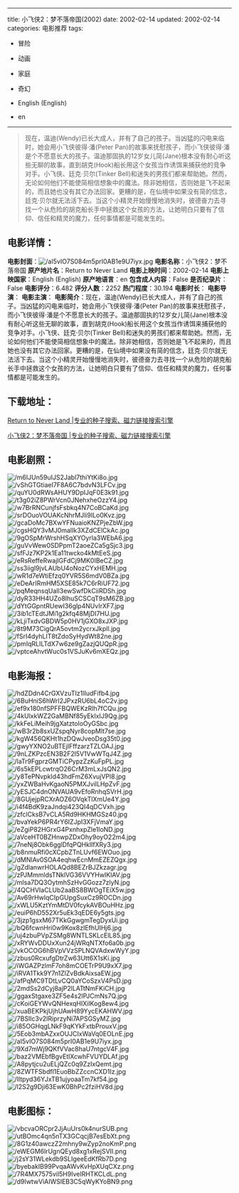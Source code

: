 
---
title: 小飞侠2：梦不落帝国(2002)
date: 2002-02-14
updated: 2002-02-14
categories: 电影推荐
tags:
- 冒险
- 动画
- 家庭
- 奇幻

- English (English)
- en
---


> 现在，温迪(Wendy)已长大成人，并有了自己的孩子。当凶猛的闪电来临时，她会用小飞侠彼得·潘(Peter Pan)的故事来抚慰孩子，而小飞侠彼得·潘是个不愿意长大的孩子。温迪那固执的12岁女儿简(Jane)根本没有耐心听这些无聊的故事，直到胡克(Hook)船长用这个女孩当作诱饵来捕获他的竞争对手。小飞侠、廷克·贝尔(Tinker Bell)和迷失的男孩们都来帮助她。然而，无论如何他们不能使简相信想象中的魔法。除非她相信，否则她是飞不起来的，而且她也没有其它办法回家。更糟的是，在仙境中如果没有简的信念，廷克·贝尔就无法活下去。当这个小精灵开始慢慢地消失时，彼德奋力去寻找一个从危险的胡克船长手中拯救这个女孩的方法，让她明白只要有了信仰、信任和精灵的魔力，任何事情都是可能发生的。

## **电影详情**：

**电影封面**：<img src="https://image.tmdb.org/t/p/w200/aI5vIO7S084m5prI0AB1e9U7iyx.jpg" alt="/aI5vIO7S084m5prI0AB1e9U7iyx.jpg" title="/aI5vIO7S084m5prI0AB1e9U7iyx.jpg">
**电影名称**：小飞侠2：梦不落帝国
**原产地片名**：Return to Never Land
**电影上映时间**：2002-02-14
**电影上映国家**：English (English)
**原产地语言**：en
**包含成人内容**：False
**是否纪录片**：False
**电影评分**：6.482
**评分人数**：2252
**热门程度**：30.194
**电影时长**：
**电影导演**：
**电影主演**：
**电影简介**：现在，温迪(Wendy)已长大成人，并有了自己的孩子。当凶猛的闪电来临时，她会用小飞侠彼得·潘(Peter Pan)的故事来抚慰孩子，而小飞侠彼得·潘是个不愿意长大的孩子。温迪那固执的12岁女儿简(Jane)根本没有耐心听这些无聊的故事，直到胡克(Hook)船长用这个女孩当作诱饵来捕获他的竞争对手。小飞侠、廷克·贝尔(Tinker Bell)和迷失的男孩们都来帮助她。然而，无论如何他们不能使简相信想象中的魔法。除非她相信，否则她是飞不起来的，而且她也没有其它办法回家。更糟的是，在仙境中如果没有简的信念，廷克·贝尔就无法活下去。当这个小精灵开始慢慢地消失时，彼德奋力去寻找一个从危险的胡克船长手中拯救这个女孩的方法，让她明白只要有了信仰、信任和精灵的魔力，任何事情都是可能发生的。

## **下载地址**：
[Return to Never Land |专业的种子搜索、磁力链接搜索引擎](https://movie.amd794.com:2083/?search=Return%20to%20Never%20Land&ordering=&mode=match_phrase&page_size=10&page=1)

[小飞侠2：梦不落帝国 |专业的种子搜索、磁力链接搜索引擎](https://movie.amd794.com:2083/?search=%E5%B0%8F%E9%A3%9E%E4%BE%A02%EF%BC%9A%E6%A2%A6%E4%B8%8D%E8%90%BD%E5%B8%9D%E5%9B%BD&ordering=&mode=match_phrase&page_size=10&page=1)
 

## **电影剧照**：
<img src="https://image.tmdb.org/t/p/original/m6IJUn59uIJS2Jabl7thiYtKi8o.jpg" alt="/m6IJUn59uIJS2Jabl7thiYtKi8o.jpg" title="/m6IJUn59uIJS2Jabl7thiYtKi8o.jpg"><img src="https://image.tmdb.org/t/p/original/vShGTGtiaeI7F8A6C7bdvN3LFCv.jpg" alt="/vShGTGtiaeI7F8A6C7bdvN3LFCv.jpg" title="/vShGTGtiaeI7F8A6C7bdvN3LFCv.jpg"><img src="https://image.tmdb.org/t/p/original/quYU0dRWsAHUY9DpIJqF0E3k91.jpg" alt="/quYU0dRWsAHUY9DpIJqF0E3k91.jpg" title="/quYU0dRWsAHUY9DpIJqF0E3k91.jpg"><img src="https://image.tmdb.org/t/p/original/t3g02iZ8PWrVcn0JNehxheOzzY4.jpg" alt="/t3g02iZ8PWrVcn0JNehxheOzzY4.jpg" title="/t3g02iZ8PWrVcn0JNehxheOzzY4.jpg"><img src="https://image.tmdb.org/t/p/original/w7BrRNCunjfsFsbkq4N7CoBCaKd.jpg" alt="/w7BrRNCunjfsFsbkq4N7CoBCaKd.jpg" title="/w7BrRNCunjfsFsbkq4N7CoBCaKd.jpg"><img src="https://image.tmdb.org/t/p/original/srDOuoVOUAKcNhrMJli9ILo0Kvz.jpg" alt="/srDOuoVOUAKcNhrMJli9ILo0Kvz.jpg" title="/srDOuoVOUAKcNhrMJli9ILo0Kvz.jpg"><img src="https://image.tmdb.org/t/p/original/gcaDoMc7BXwYFNuaioKNZPjeZbW.jpg" alt="/gcaDoMc7BXwYFNuaioKNZPjeZbW.jpg" title="/gcaDoMc7BXwYFNuaioKNZPjeZbW.jpg"><img src="https://image.tmdb.org/t/p/original/cgsHQY3vMJ0maIIk3XZdCElCkAc.jpg" alt="/cgsHQY3vMJ0maIIk3XZdCElCkAc.jpg" title="/cgsHQY3vMJ0maIIk3XZdCElCkAc.jpg"><img src="https://image.tmdb.org/t/p/original/9gOSpMrWrshHSqXYOyrla3WEbA6.jpg" alt="/9gOSpMrWrshHSqXYOyrla3WEbA6.jpg" title="/9gOSpMrWrshHSqXYOyrla3WEbA6.jpg"><img src="https://image.tmdb.org/t/p/original/guVvWew0SDPpmT2aoeZCa5gSjc3.jpg" alt="/guVvWew0SDPpmT2aoeZCa5gSjc3.jpg" title="/guVvWew0SDPpmT2aoeZCa5gSjc3.jpg"><img src="https://image.tmdb.org/t/p/original/sfFJz7KP2k1Ea11twcko4kMtEeS.jpg" alt="/sfFJz7KP2k1Ea11twcko4kMtEeS.jpg" title="/sfFJz7KP2k1Ea11twcko4kMtEeS.jpg"><img src="https://image.tmdb.org/t/p/original/eRsReffeRwajlGFdCj9MK0IBeCZ.jpg" alt="/eRsReffeRwajlGFdCj9MK0IBeCZ.jpg" title="/eRsReffeRwajlGFdCj9MK0IBeCZ.jpg"><img src="https://image.tmdb.org/t/p/original/ss3iigI9jvLAUbU4oNozCYxHEMH.jpg" alt="/ss3iigI9jvLAUbU4oNozCYxHEMH.jpg" title="/ss3iigI9jvLAUbU4oNozCYxHEMH.jpg"><img src="https://image.tmdb.org/t/p/original/wR1d7eWtiEfzq0YVR5S6mdV0BZa.jpg" alt="/wR1d7eWtiEfzq0YVR5S6mdV0BZa.jpg" title="/wR1d7eWtiEfzq0YVR5S6mdV0BZa.jpg"><img src="https://image.tmdb.org/t/p/original/eDeArIRmHM5XSE85k7C6rRiUF72.jpg" alt="/eDeArIRmHM5XSE85k7C6rRiUF72.jpg" title="/eDeArIRmHM5XSE85k7C6rRiUF72.jpg"><img src="https://image.tmdb.org/t/p/original/pqMeqnsqUaIl3ewSwfDkCiiRDSh.jpg" alt="/pqMeqnsqUaIl3ewSwfDkCiiRDSh.jpg" title="/pqMeqnsqUaIl3ewSwfDkCiiRDSh.jpg"><img src="https://image.tmdb.org/t/p/original/dyR33HH4UZo8lhuSCSCqT9sM6ZB.jpg" alt="/dyR33HH4UZo8lhuSCSCqT9sM6ZB.jpg" title="/dyR33HH4UZo8lhuSCSCqT9sM6ZB.jpg"><img src="https://image.tmdb.org/t/p/original/dYtGGpntRUewI36glp4NUvIrXF7.jpg" alt="/dYtGGpntRUewI36glp4NUvIrXF7.jpg" title="/dYtGGpntRUewI36glp4NUvIrXF7.jpg"><img src="https://image.tmdb.org/t/p/original/3ib1cTEdtJMi1g2kfq48MjDI7HU.jpg" alt="/3ib1cTEdtJMi1g2kfq48MjDI7HU.jpg" title="/3ib1cTEdtJMi1g2kfq48MjDI7HU.jpg"><img src="https://image.tmdb.org/t/p/original/kLjiTxdvGBDW5p0HV1jGXO8xJXP.jpg" alt="/kLjiTxdvGBDW5p0HV1jGXO8xJXP.jpg" title="/kLjiTxdvGBDW5p0HV1jGXO8xJXP.jpg"><img src="https://image.tmdb.org/t/p/original/8t9M73CigQrA5ovtm2ycrxJkpll.jpg" alt="/8t9M73CigQrA5ovtm2ycrxJkpll.jpg" title="/8t9M73CigQrA5ovtm2ycrxJkpll.jpg"><img src="https://image.tmdb.org/t/p/original/fSrI4dyhLIT8tZdoSyHydWt82ne.jpg" alt="/fSrI4dyhLIT8tZdoSyHydWt82ne.jpg" title="/fSrI4dyhLIT8tZdoSyHydWt82ne.jpg"><img src="https://image.tmdb.org/t/p/original/pmIqRLILTdX7w6ze9gZazjQUQpR.jpg" alt="/pmIqRLILTdX7w6ze9gZazjQUQpR.jpg" title="/pmIqRLILTdX7w6ze9gZazjQUQpR.jpg"><img src="https://image.tmdb.org/t/p/original/vptceAhvtWuc0s1VSJuKv6mXEQz.jpg" alt="/vptceAhvtWuc0s1VSJuKv6mXEQz.jpg" title="/vptceAhvtWuc0s1VSJuKv6mXEQz.jpg">

## **电影海报**：
<img src="https://image.tmdb.org/t/p/original/hdZDdn4CrGXVzuTIz1lIudFifb4.jpg" alt="/hdZDdn4CrGXVzuTIz1lIudFifb4.jpg" title="/hdZDdn4CrGXVzuTIz1lIudFifb4.jpg"><img src="https://image.tmdb.org/t/p/original/6BuHniS6hWrI2JPxzRU6bL4oC2v.jpg" alt="/6BuHniS6hWrI2JPxzRU6bL4oC2v.jpg" title="/6BuHniS6hWrI2JPxzRU6bL4oC2v.jpg"><img src="https://image.tmdb.org/t/p/original/ef9x180nfSPFFBQWEKzRlh7fCQu.jpg" alt="/ef9x180nfSPFFBQWEKzRlh7fCQu.jpg" title="/ef9x180nfSPFFBQWEKzRlh7fCQu.jpg"><img src="https://image.tmdb.org/t/p/original/4kUlxkWZ2GaMBNf85yEkIxIJ9Qg.jpg" alt="/4kUlxkWZ2GaMBNf85yEkIxIJ9Qg.jpg" title="/4kUlxkWZ2GaMBNf85yEkIxIJ9Qg.jpg"><img src="https://image.tmdb.org/t/p/original/kkFeLiMeih9jgXatztoloOyGSbc.jpg" alt="/kkFeLiMeih9jgXatztoloOyGSbc.jpg" title="/kkFeLiMeih9jgXatztoloOyGSbc.jpg"><img src="https://image.tmdb.org/t/p/original/wB3r2b8sxUZspqNyr8copMlt7se.jpg" alt="/wB3r2b8sxUZspqNyr8copMlt7se.jpg" title="/wB3r2b8sxUZspqNyr8copMlt7se.jpg"><img src="https://image.tmdb.org/t/p/original/kgW456QKHt1hzDQwJveoDsg35t0.jpg" alt="/kgW456QKHt1hzDQwJveoDsg35t0.jpg" title="/kgW456QKHt1hzDQwJveoDsg35t0.jpg"><img src="https://image.tmdb.org/t/p/original/gwyYXNO2uBTEjIFffzarzTZLOAJ.jpg" alt="/gwyYXNO2uBTEjIFffzarzTZLOAJ.jpg" title="/gwyYXNO2uBTEjIFffzarzTZLOAJ.jpg"><img src="https://image.tmdb.org/t/p/original/9nLZKPzcEN3B2F2l5V1VwWTqJ4Z.jpg" alt="/9nLZKPzcEN3B2F2l5V1VwWTqJ4Z.jpg" title="/9nLZKPzcEN3B2F2l5V1VwWTqJ4Z.jpg"><img src="https://image.tmdb.org/t/p/original/laTr9FgprzGMTiCPypzZzKuFpPL.jpg" alt="/laTr9FgprzGMTiCPypzZzKuFpPL.jpg" title="/laTr9FgprzGMTiCPypzZzKuFpPL.jpg"><img src="https://image.tmdb.org/t/p/original/6s5kEPLcwtrqO26CrM3mLxJsQN2.jpg" alt="/6s5kEPLcwtrqO26CrM3mLxJsQN2.jpg" title="/6s5kEPLcwtrqO26CrM3mLxJsQN2.jpg"><img src="https://image.tmdb.org/t/p/original/y8TePNvpkId43hdFmZ6XvujVPl8.jpg" alt="/y8TePNvpkId43hdFmZ6XvujVPl8.jpg" title="/y8TePNvpkId43hdFmZ6XvujVPl8.jpg"><img src="https://image.tmdb.org/t/p/original/yxZWBaHvKgaoN5PMXJvilLHpZvF.jpg" alt="/yxZWBaHvKgaoN5PMXJvilLHpZvF.jpg" title="/yxZWBaHvKgaoN5PMXJvilLHpZvF.jpg"><img src="https://image.tmdb.org/t/p/original/yESJC4dnONVAUA9vEfoRnhqSVrH.jpg" alt="/yESJC4dnONVAUA9vEfoRnhqSVrH.jpg" title="/yESJC4dnONVAUA9vEfoRnhqSVrH.jpg"><img src="https://image.tmdb.org/t/p/original/8GUjejpRCXrAOZ6OVqkTlXmUe4Y.jpg" alt="/8GUjejpRCXrAOZ6OVqkTlXmUe4Y.jpg" title="/8GUjejpRCXrAOZ6OVqkTlXmUe4Y.jpg"><img src="https://image.tmdb.org/t/p/original/i4f4BdK9zaJndqi423QI4qDCVxh.jpg" alt="/i4f4BdK9zaJndqi423QI4qDCVxh.jpg" title="/i4f4BdK9zaJndqi423QI4qDCVxh.jpg"><img src="https://image.tmdb.org/t/p/original/zfclCksB7vCLA5Rd9HKHMGSz40.jpg" alt="/zfclCksB7vCLA5Rd9HKHMGSz40.jpg" title="/zfclCksB7vCLA5Rd9HKHMGSz40.jpg"><img src="https://image.tmdb.org/t/p/original/bvaYekP6PR4rY6IZJpI3XFjVmaY.jpg" alt="/bvaYekP6PR4rY6IZJpI3XFjVmaY.jpg" title="/bvaYekP6PR4rY6IZJpI3XFjVmaY.jpg"><img src="https://image.tmdb.org/t/p/original/eZgiP82HGrxG4PxnhxpZle1loND.jpg" alt="/eZgiP82HGrxG4PxnhxpZle1loND.jpg" title="/eZgiP82HGrxG4PxnhxpZle1loND.jpg"><img src="https://image.tmdb.org/t/p/original/aVceHT0BZHnwpZDxOhy9oyO22m4.jpg" alt="/aVceHT0BZHnwpZDxOhy9oyO22m4.jpg" title="/aVceHT0BZHnwpZDxOhy9oyO22m4.jpg"><img src="https://image.tmdb.org/t/p/original/7neNj8Obk6gglDfqPQHklIfXRy3.jpg" alt="/7neNj8Obk6gglDfqPQHklIfXRy3.jpg" title="/7neNj8Obk6gglDfqPQHklIfXRy3.jpg"><img src="https://image.tmdb.org/t/p/original/b8nmuRfi0cXCpbZTnLUvf6EWOuo.jpg" alt="/b8nmuRfi0cXCpbZTnLUvf6EWOuo.jpg" title="/b8nmuRfi0cXCpbZTnLUvf6EWOuo.jpg"><img src="https://image.tmdb.org/t/p/original/dMNlAv0SOA4eqhwEcnMmEZEZQgx.jpg" alt="/dMNlAv0SOA4eqhwEcnMmEZEZQgx.jpg" title="/dMNlAv0SOA4eqhwEcnMmEZEZQgx.jpg"><img src="https://image.tmdb.org/t/p/original/gZdlanwrHOLAQd8BEZrBJZkzagr.jpg" alt="/gZdlanwrHOLAQd8BEZrBJZkzagr.jpg" title="/gZdlanwrHOLAQd8BEZrBJZkzagr.jpg"><img src="https://image.tmdb.org/t/p/original/zPJMmmldsTNklVG36VVYHwIKlAV.jpg" alt="/zPJMmmldsTNklVG36VVYHwIKlAV.jpg" title="/zPJMmmldsTNklVG36VVYHwIKlAV.jpg"><img src="https://image.tmdb.org/t/p/original/mIsa7DQ3OytmhSzHvGGozz7zlyN.jpg" alt="/mIsa7DQ3OytmhSzHvGGozz7zlyN.jpg" title="/mIsa7DQ3OytmhSzHvGGozz7zlyN.jpg"><img src="https://image.tmdb.org/t/p/original/4QCHVIaCLUb2aaBS8BWOgTEiX5w.jpg" alt="/4QCHVIaCLUb2aaBS8BWOgTEiX5w.jpg" title="/4QCHVIaCLUb2aaBS8BWOgTEiX5w.jpg"><img src="https://image.tmdb.org/t/p/original/Av69rHwIqCIpGUpgSuxCz9ROCDn.jpg" alt="/Av69rHwIqCIpGUpgSuxCz9ROCDn.jpg" title="/Av69rHwIqCIpGUpgSuxCz9ROCDn.jpg"><img src="https://image.tmdb.org/t/p/original/xWLU5KztYmMtDV0fcykAVBOuHHz.jpg" alt="/xWLU5KztYmMtDV0fcykAVBOuHHz.jpg" title="/xWLU5KztYmMtDV0fcykAVBOuHHz.jpg"><img src="https://image.tmdb.org/t/p/original/euiP6hD552Xr5uEk3qEDE6y5gts.jpg" alt="/euiP6hD552Xr5uEk3qEDE6y5gts.jpg" title="/euiP6hD552Xr5uEk3qEDE6y5gts.jpg"><img src="https://image.tmdb.org/t/p/original/3jzp1gsxM67TKkGgwgmTegDyxUi.jpg" alt="/3jzp1gsxM67TKkGgwgmTegDyxUi.jpg" title="/3jzp1gsxM67TKkGgwgmTegDyxUi.jpg"><img src="https://image.tmdb.org/t/p/original/bQ6fcwnHri0w9Kox8zIEfhUIHj6.jpg" alt="/bQ6fcwnHri0w9Kox8zIEfhUIHj6.jpg" title="/bQ6fcwnHri0w9Kox8zIEfhUIHj6.jpg"><img src="https://image.tmdb.org/t/p/original/uj4zbuPVpZSMg8WNTLSKLcElL85.jpg" alt="/uj4zbuPVpZSMg8WNTLSKLcElL85.jpg" title="/uj4zbuPVpZSMg8WNTLSKLcElL85.jpg"><img src="https://image.tmdb.org/t/p/original/xRYWvDDUxXun24jWRqNTXfo6a0b.jpg" alt="/xRYWvDDUxXun24jWRqNTXfo6a0b.jpg" title="/xRYWvDDUxXun24jWRqNTXfo6a0b.jpg"><img src="https://image.tmdb.org/t/p/original/vkOCOG6hBVpVVzSPLNQVAdxwWyY.jpg" alt="/vkOCOG6hBVpVVzSPLNQVAdxwWyY.jpg" title="/vkOCOG6hBVpVVzSPLNQVAdxwWyY.jpg"><img src="https://image.tmdb.org/t/p/original/zbus0RcxufgDtrZw63Utt6X1sKi.jpg" alt="/zbus0RcxufgDtrZw63Utt6X1sKi.jpg" title="/zbus0RcxufgDtrZw63Utt6X1sKi.jpg"><img src="https://image.tmdb.org/t/p/original/iWGAZPzlmF7oh8mCOETrP9U9xX7.jpg" alt="/iWGAZPzlmF7oh8mCOETrP9U9xX7.jpg" title="/iWGAZPzlmF7oh8mCOETrP9U9xX7.jpg"><img src="https://image.tmdb.org/t/p/original/iRVA1Tkk9Y7n1ZlZvBdkAixsaEW.jpg" alt="/iRVA1Tkk9Y7n1ZlZvBdkAixsaEW.jpg" title="/iRVA1Tkk9Y7n1ZlZvBdkAixsaEW.jpg"><img src="https://image.tmdb.org/t/p/original/afPqMC9TDtLvCQ0aYCoSzxV4PsD.jpg" alt="/afPqMC9TDtLvCQ0aYCoSzxV4PsD.jpg" title="/afPqMC9TDtLvCQ0aYCoSzxV4PsD.jpg"><img src="https://image.tmdb.org/t/p/original/2mdSs2dCyj8ajP2lLATtNmFKiCH.jpg" alt="/2mdSs2dCyj8ajP2lLATtNmFKiCH.jpg" title="/2mdSs2dCyj8ajP2lLATtNmFKiCH.jpg"><img src="https://image.tmdb.org/t/p/original/ggaxStgaxe3ZF5e4s2lPJCmNs7Q.jpg" alt="/ggaxStgaxe3ZF5e4s2lPJCmNs7Q.jpg" title="/ggaxStgaxe3ZF5e4s2lPJCmNs7Q.jpg"><img src="https://image.tmdb.org/t/p/original/cKoiGEYWvQNHexqHIXilKog8ew4.jpg" alt="/cKoiGEYWvQNHexqHIXilKog8ew4.jpg" title="/cKoiGEYWvQNHexqHIXilKog8ew4.jpg"><img src="https://image.tmdb.org/t/p/original/xuaBEKPkjUjhUAwH89YycEKAHWV.jpg" alt="/xuaBEKPkjUjhUAwH89YycEKAHWV.jpg" title="/xuaBEKPkjUjhUAwH89YycEKAHWV.jpg"><img src="https://image.tmdb.org/t/p/original/7BSIlc3v2IRiprzyNi7APSGSyMZ.jpg" alt="/7BSIlc3v2IRiprzyNi7APSGSyMZ.jpg" title="/7BSIlc3v2IRiprzyNi7APSGSyMZ.jpg"><img src="https://image.tmdb.org/t/p/original/i85OGHqgLNkF9qKYkFxtbProuxV.jpg" alt="/i85OGHqgLNkF9qKYkFxtbProuxV.jpg" title="/i85OGHqgLNkF9qKYkFxtbProuxV.jpg"><img src="https://image.tmdb.org/t/p/original/5Eob3mbAZxxOUJCIxWaVq0EOLnE.jpg" alt="/5Eob3mbAZxxOUJCIxWaVq0EOLnE.jpg" title="/5Eob3mbAZxxOUJCIxWaVq0EOLnE.jpg"><img src="https://image.tmdb.org/t/p/original/aI5vIO7S084m5prI0AB1e9U7iyx.jpg" alt="/aI5vIO7S084m5prI0AB1e9U7iyx.jpg" title="/aI5vIO7S084m5prI0AB1e9U7iyx.jpg"><img src="https://image.tmdb.org/t/p/original/9Xd7mWj9QKfVVac8haU7ntgcV4F.jpg" alt="/9Xd7mWj9QKfVVac8haU7ntgcV4F.jpg" title="/9Xd7mWj9QKfVVac8haU7ntgcV4F.jpg"><img src="https://image.tmdb.org/t/p/original/baz2VMEbfBgvEtlXcwhFVUYDLAf.jpg" alt="/baz2VMEbfBgvEtlXcwhFVUYDLAf.jpg" title="/baz2VMEbfBgvEtlXcwhFVUYDLAf.jpg"><img src="https://image.tmdb.org/t/p/original/A8pytjcu2uELjQZc0q9ZzIxQemt.jpg" alt="/A8pytjcu2uELjQZc0q9ZzIxQemt.jpg" title="/A8pytjcu2uELjQZc0q9ZzIxQemt.jpg"><img src="https://image.tmdb.org/t/p/original/8ZWTFSbdfl1EuoBbZZccnCXD1Iz.jpg" alt="/8ZWTFSbdfl1EuoBbZZccnCXD1Iz.jpg" title="/8ZWTFSbdfl1EuoBbZZccnCXD1Iz.jpg"><img src="https://image.tmdb.org/t/p/original/lItpyd36YJxTB1ujyoaaTm7kf54.jpg" alt="/lItpyd36YJxTB1ujyoaaTm7kf54.jpg" title="/lItpyd36YJxTB1ujyoaaTm7kf54.jpg"><img src="https://image.tmdb.org/t/p/original/l2S2g9Dji63EwK0BhPc2fziHV8d.jpg" alt="/l2S2g9Dji63EwK0BhPc2fziHV8d.jpg" title="/l2S2g9Dji63EwK0BhPc2fziHV8d.jpg">

## **电影图标**：
<img src="https://image.tmdb.org/t/p/original/vbcvaORCpr2JjAuUrs0k4nurSUB.png" alt="/vbcvaORCpr2JjAuUrs0k4nurSUB.png" title="/vbcvaORCpr2JjAuUrs0k4nurSUB.png"><img src="https://image.tmdb.org/t/p/original/utBOmc4qn5nTX3GCqcjB7esEbXt.png" alt="/utBOmc4qn5nTX3GCqcjB7esEbXt.png" title="/utBOmc4qn5nTX3GCqcjB7esEbXt.png"><img src="https://image.tmdb.org/t/p/original/8G1z40awczZ2mhny9wZyp2noKmP.png" alt="/8G1z40awczZ2mhny9wZyp2noKmP.png" title="/8G1z40awczZ2mhny9wZyp2noKmP.png"><img src="https://image.tmdb.org/t/p/original/eWEGM6lrUgnQEyd8xg1xRejSVII.png" alt="/eWEGM6lrUgnQEyd8xg1xRejSVII.png" title="/eWEGM6lrUgnQEyd8xg1xRejSVII.png"><img src="https://image.tmdb.org/t/p/original/j2sY31WLekdb9SLIgeeEdKfRb7D.png" alt="/j2sY31WLekdb9SLIgeeEdKfRb7D.png" title="/j2sY31WLekdb9SLIgeeEdKfRb7D.png"><img src="https://image.tmdb.org/t/p/original/byebakIB99PvqaAWvKvHpXUqCXz.png" alt="/byebakIB99PvqaAWvKvHpXUqCXz.png" title="/byebakIB99PvqaAWvKvHpXUqCXz.png"><img src="https://image.tmdb.org/t/p/original/7R4MX7575vil5H9IvelRHTKCLdL.png" alt="/7R4MX7575vil5H9IvelRHTKCLdL.png" title="/7R4MX7575vil5H9IvelRHTKCLdL.png"><img src="https://image.tmdb.org/t/p/original/d9IwtwViAIWSlEB3C5qWyKYoBN9.png" alt="/d9IwtwViAIWSlEB3C5qWyKYoBN9.png" title="/d9IwtwViAIWSlEB3C5qWyKYoBN9.png">
